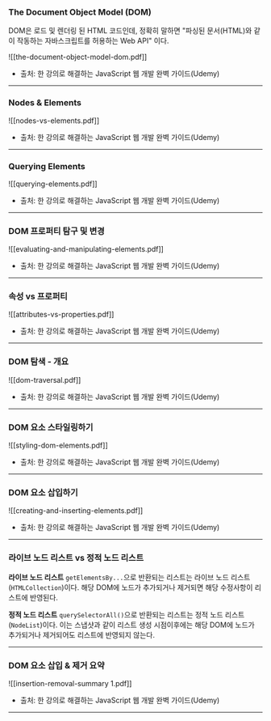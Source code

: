 ### The Document Object Model (DOM)

DOM은 로드 및 렌더링 된 HTML 코드인데, 정확히 말하면 "파싱된 문서(HTML)와 같이 작동하는 자바스크립트를 허용하는 Web API" 이다.

![[the-document-object-model-dom.pdf]]
- 출처: 한 강의로 해결하는 JavaScript 웹 개발 완벽 가이드(Udemy)

---
### Nodes & Elements

![[nodes-vs-elements.pdf]]
- 출처: 한 강의로 해결하는 JavaScript 웹 개발 완벽 가이드(Udemy)

---
### Querying Elements

![[querying-elements.pdf]]
- 출처: 한 강의로 해결하는 JavaScript 웹 개발 완벽 가이드(Udemy)

---
### DOM 프로퍼티 탐구 및 변경 

![[evaluating-and-manipulating-elements.pdf]]
- 출처: 한 강의로 해결하는 JavaScript 웹 개발 완벽 가이드(Udemy)

---
### 속성 vs 프로퍼티 

![[attributes-vs-properties.pdf]]
- 출처: 한 강의로 해결하는 JavaScript 웹 개발 완벽 가이드(Udemy)

---
### DOM 탐색 - 개요

![[dom-traversal.pdf]]
- 출처: 한 강의로 해결하는 JavaScript 웹 개발 완벽 가이드(Udemy)

---
### DOM 요소 스타일링하기

![[styling-dom-elements.pdf]]
- 출처: 한 강의로 해결하는 JavaScript 웹 개발 완벽 가이드(Udemy)

---
### DOM 요소 삽입하기

![[creating-and-inserting-elements.pdf]]
- 출처: 한 강의로 해결하는 JavaScript 웹 개발 완벽 가이드(Udemy)

---
### 라이브 노드 리스트 vs 정적 노드 리스트

**라이브 노드 리스트**
`getElementsBy...`으로 반환되는 리스트는 라이브 노드 리스트(`HTMLCollection`)이다. 해당 DOM에 노드가 추가되거나 제거되면 해당 수정사항이 리스트에 반영된다.

**정적 노드 리스트**
`querySelectorAll()`으로 반환되는 리스트는 정적 노드 리스트(`NodeList`)이다. 이는 스냅샷과 같이 리스트 생성 시점이후에는 해당 DOM에 노드가 추가되거나 제거되어도 리스트에 반영되지 않는다.

---
### DOM 요소 삽입 & 제거 요약

![[insertion-removal-summary 1.pdf]]
- 출처: 한 강의로 해결하는 JavaScript 웹 개발 완벽 가이드(Udemy)

---
